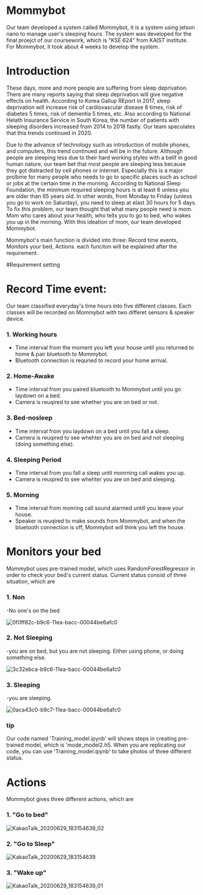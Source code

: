 # Mommybot

Our team developed a system called Mommybot, it is a system using jetson nano to manage user's sleeping hours. 
The system was developed for the final proejct of our coursework, which is "KSE 624" from KAIST institute. 
For Mommybot, it took about 4 weeks to develop the system. 

# Introduction
These days, more and more people are suffering from sleep deprivation. There are many reports saying that sleep deprivation will give negative effects on health. 
According to Korea Gallup REport in 2017, sleep deprivation will increase risk of cardiovascular disease 8 times, risk of diabetes 5 times, risk of dementia 5 times, etc.
Also according to National Helath Insurance Service in South Korea, the number of patients with sleeping disorders increased from 2014 to 2018 fastly. Our team speculates that this trends continued in 2020. 

Due to the advance of technology such as introduction of mobile phones, and computers, this trend continued and will be in the future. Although people are sleeping less due to their hard working styles with a belif in good human nature, our team bet that most people are sleeping less because they got distracted by cell phones or internet. Especially this is a major prolbme for many people who needs to go to specific places such as school or jobs at the certain time in the morning. According to National Sleep Foundation, the minimum required sleeping hours is at least 6 unless you are older than 65 years old. In other words, from Monday to Friday (unless you go to work on Saturday), you need to sleep at elast 30 hours for 5 days. 
To fix this problem, our team thought that what many people need is mom. Mom who cares about your health, who tells you to go to bed, who wakes you up in the morning. 
With this ideation of mom, our team developed Mommybot. 

Mommybot's main function is divided into three: Record time events, Monitors your bed, Actions. each funciton will be explained after the requirement. 


#Requirement setting








# Record Time event:
Our team classified everyday's time hours into five different classes. 
Each classes will be recorded on Mommybot with two differet sensors & speaker device. 
### 1. Working hours
  - Time interval from the moment you left your house until you returned to home & pair bluetooth to Mommybot.
  - Bluetooth connection is requried to record your home arrival.
### 2. Home-Awake
  - Time interval from you paired bluetooth to Mommybot until you go laydown on a bed.
  - Camera is reuqired to see whether you are on bed or not.
### 3. Bed-nosleep
  - Time interval from you laydown on a bed until you fall a sleep.
  - Camera is reuqired to see whehter you are on bed and not sleeping (doing something else).
### 4. Sleeping Period
  - Time interval from you fall a sleep until monrning call wakes you up.
  - Camera is reuqired to see whehter you are on bed and sleeping.
### 5. Morning
  - Time interval from  monring call sound alarmed untill you leave your house.
  - Speaker is reuqired to make sounds from Mommybot, and when the bluetooth connection is off, Mommybot will think you left the house.
 
  



# Monitors your bed
Mommybot uses pre-trained model, which uses RandomForestRegressor in order to check your bed's current status.
Current status consist of three situation, which are 
### 1. Non
  -No one's on the bed
  
![0f0ff82c-b9c6-11ea-bacc-00044be6afc0](https://user-images.githubusercontent.com/32156141/86339533-ab16d680-bc8e-11ea-961f-cd0d9b1add8b.jpg)

### 2. Not Sleeping
  -you are on bed, but you are not sleeping. Either using phone, or doing something else.
  
![3c32ebca-b9c6-11ea-bacc-00044be6afc0](https://user-images.githubusercontent.com/32156141/86339587-bc5fe300-bc8e-11ea-885c-667e4093cd63.jpg)


### 3. Sleeping
  -you are sleeping. 
  
![0aca43c0-b9c7-11ea-bacc-00044be6afc0](https://user-images.githubusercontent.com/32156141/86339679-d4cffd80-bc8e-11ea-83bc-7bd84e134114.jpg)

### tip 
Our code named 'Training_model.ipynb' will shows steps in creating pre-trained model, which is 'mode_model2.h5. 
When you are replicating our code, you can use 'Training_model.ipynb' to take photos of three different status.

# Actions
Mommybot gives three different actions, which are
### 1. "Go to bed"

![KakaoTalk_20200629_183154639_02](https://user-images.githubusercontent.com/32156141/86339854-0a74e680-bc8f-11ea-91ed-67a3d05bec28.gif)


### 2. "Go to Sleep"

![KakaoTalk_20200629_183154639](https://user-images.githubusercontent.com/32156141/86339936-2a0c0f00-bc8f-11ea-9f8c-70a40ea1fbc6.gif)

### 3. "Wake up"

![KakaoTalk_20200629_183154639_01](https://user-images.githubusercontent.com/32156141/86340134-6fc8d780-bc8f-11ea-9077-324ea844654f.gif)

